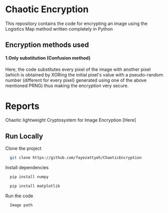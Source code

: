 # Chaotic Encryption

This repository contains the code for encrypting an image using the Logistics Map method written completely in Python




## Encryption methods used

#### 1.Only substitution (Confusion method)
Here, the code substitutes every pixel of the image with another pixel (which is obtained by XORing the initial pixel's value with a pseudo-random number (different for every pixel) generated using one of the above mentioned PRNG) thus making the encryption very secure.


# Reports
Chaotic lightweight Cryptosystem for Image Encryption [Here]

## Run Locally

Clone the project

```bash
  git clone https://github.com/fayezattyeh/ChaoticEncryption
```



Install dependencies

```bash
  pip install numpy
```

```bash
  pip install matplotlib
```

Run the code

```bash
  Image path
```
